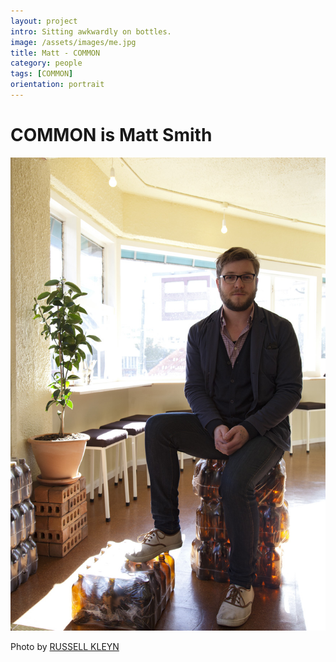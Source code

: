 ```yaml
---
layout: project
intro: Sitting awkwardly on bottles.  
image: /assets/images/me.jpg
title: Matt - COMMON
category: people
tags: [COMMON]
orientation: portrait
---
```


# COMMON is Matt Smith

![](/assets/images/me.jpg)

Photo by <a href="http://www.russellkleyn.com" target="_blank">RUSSELL KLEYN</a>
